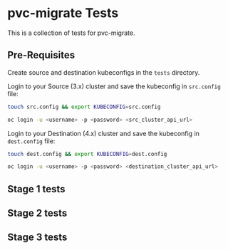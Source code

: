 # pvc-migrate Tests

This is a collection of tests for pvc-migrate.

## Pre-Requisites

Create source and destination kubeconfigs in the `tests` directory.

Login to your Source (3.x) cluster and save the kubeconfig in `src.config` file:

```sh
touch src.config && export KUBECONFIG=src.config

oc login -u <username> -p <password> <src_cluster_api_url>
```

Login to your Destination (4.x) cluster and save the kubeconfig in `dest.config` file:

```sh
touch dest.config && export KUBECONFIG=dest.config

oc login -u <username> -p <password> <destination_cluster_api_url>
```

## Stage 1 tests


## Stage 2 tests


## Stage 3 tests
